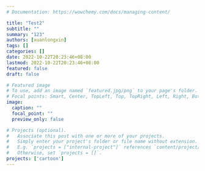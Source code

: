 ```yaml
---
# Documentation: https://wowchemy.com/docs/managing-content/

title: "Test2"
subtitle: ""
summary: "123"
authors: [xuanlongxin]
tags: []
categories: []
date: 2022-10-22T20:23:46+08:00
lastmod: 2022-10-22T20:23:46+08:00
featured: false
draft: false

# Featured image
# To use, add an image named `featured.jpg/png` to your page's folder.
# Focal points: Smart, Center, TopLeft, Top, TopRight, Left, Right, BottomLeft, Bottom, BottomRight.
image:
  caption: ""
  focal_point: ""
  preview_only: false

# Projects (optional).
#   Associate this post with one or more of your projects.
#   Simply enter your project's folder or file name without extension.
#   E.g. `projects = ["internal-project"]` references `content/project/deep-learning/index.md`.
#   Otherwise, set `projects = []`.
projects: ['cartoon']
---
```

